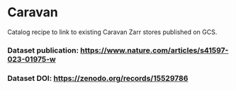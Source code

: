 # Caravan

Catalog recipe to link to existing Caravan Zarr stores published on GCS.

### Dataset publication: https://www.nature.com/articles/s41597-023-01975-w

### Dataset DOI: https://zenodo.org/records/15529786
